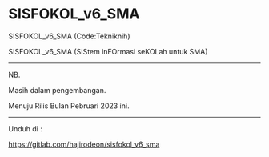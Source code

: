 # SISFOKOL_v6_SMA

SISFOKOL_v6_SMA (Code:Tekniknih)  

SISFOKOL_v6_SMA (SIStem inFOrmasi seKOLah untuk SMA)  

---


NB. 

Masih dalam pengembangan. 

Menuju Rilis Bulan Pebruari 2023 ini.


---

Unduh di : 

https://gitlab.com/hajirodeon/sisfokol_v6_sma
